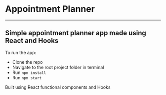 # Appointment Planner
---
## Simple appointment planner app made using React and Hooks

To run the app:
- Clone the repo
- Navigate to the root project folder in terminal
- Run `npm install`
- Run `npm start`

Built using React functional components and Hooks
